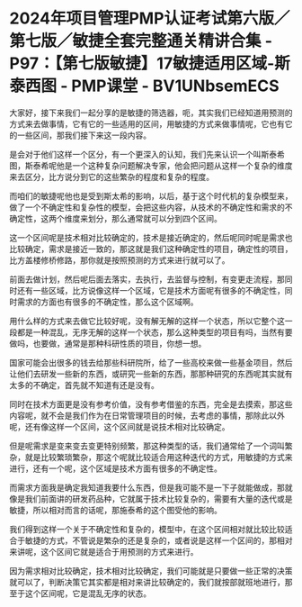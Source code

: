 # 2024年项目管理PMP认证考试第六版／第七版／敏捷全套完整通关精讲合集 - P97：【第七版敏捷】17敏捷适用区域-斯泰西图 - PMP课堂 - BV1UNbsemECS

大家好，接下来我们一起分享的是敏捷的筛选器，呃，其实我们已经知道用预测的方式来去做事情，它有它的一些适用的区间，用敏捷的方式来做事情呢，它也有它的一些区间，那我们接下来这一段内容。

是会对于他们这样一个区分，有一个更深入的认知，我们先来认识一个叫斯泰希图，斯泰希呢他是一个这种复杂问题解决专家，他会把问题从这样一个复杂的维度来去区分，比方说分到它的这些繁杂的程度和复杂的程度。

而咱们的敏捷呢他也是受到斯太希的影响，以后，基于这个时代机的复杂模型来，做了一个不确定性和复杂性的模型，会把这些内容，从技术的不确定性和需求的不确定性，这两个维度来划分，那么通常就可以分到四个区间。

这一个区间呢是技术相对比较确定的，技术是接近确定的，然后呢同时呢是需求也比较确定，需求是接近一致的，那这就是我们这种确定性的项目，确定性的项目，比方盖楼修桥修路，那你就是按照预测的方式来进行就可以了。

前面去做计划，然后呢后面去落实，去执行，去监督与控制，有变更走流程，那同时还有一些区域，比方说像这样一个区域，它是技术方面呢有很多的不确定性，同时需求的方面也有很多的不确定性，那么这个区域啊。

用什么样的方式来去做它比较好呢，没有解无解的这样一个状态，所以它整个这一段都是一种混乱，无序无解的这样一个状态，那么这种类型的项目有吗，当然有要做吗，也要做，通常是那种科研性质的项目，你想一想。

国家可能会出很多的钱去给那些科研院所，给了一些高校来做一些基金项目，然后让他们去研发一些新的东西，或研究一些新的东西，那那种研究的东西呢其实就有太多的不确定，首先就不知道有还是没有。

同时在技术方面更是没有参考价值，没有参考借鉴的东西，完全是去摸索，那这些内容呢，就不会是我们作为在日常管理项目的时候，去考虑的事情，那除此以外呢，还有像这样一个区间，这个区间就是说技术相对比较确定。

但是呢需求是变来变去变更特别频繁，那这种类型的话，我们通常给了一个词叫繁杂，就是比较繁琐繁杂，那这个呢就比较适合用这种迭代的方式，用敏捷的方式来进行，还有一个呢，这个区域是技术方面有很多的不确定性。

而需求方面我是确定我知道我要什么东西，但是我可能不是一下子就能做成，那就像是我们前面讲的研发药品种，它就属于技术比较复杂的，需要有大量的迭代或是敏捷，所以相对而言的话呢，那施泰希的这个图受他的影响。

我们得到这样一个关于不确定性和复杂的，模型中，在这个区间相对就比较比较适合于敏捷的方式，不管说是繁杂的还是复杂的，或者说是这样一个区间的，那相对来讲呢，这个区间它就是适合于用预测的方式来进行。

因为需求相对比较确定，技术相对比较确定，我们可能就是只要做一些正常的决策就可以了，判断决策它其实都是相对来讲比较确定的，我们就按部就班地进行，那至于这个区间呢，它是混乱无序的状态。

